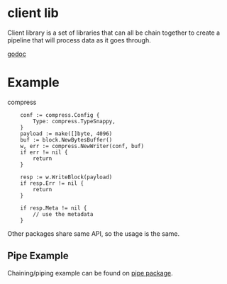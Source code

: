 # client lib

Client library is a set of libraries that can all be chain together to create a pipeline
that will process data as it goes through.

[godoc](https://godoc.org/github.com/zero-os/0-stor/client/lib)

# Example

compress
```
	conf := compress.Config {
		Type: compress.TypeSnappy,
	}
	payload := make([]byte, 4096)
	buf := block.NewBytesBuffer()
	w, err := compress.NewWriter(conf, buf)
	if err != nil {
		return
	}

	resp := w.WriteBlock(payload)
	if resp.Err != nil {
		return
	}

	if resp.Meta != nil {
		// use the metadata
	}
```

Other packages share same API, so the usage is the same.

## Pipe Example

Chaining/piping example can be found on [pipe package](../pipe/README.md).
